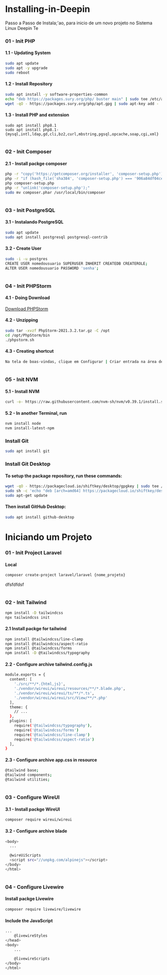 # Installing-in-Deepin
Passo a Passo de Instala;'ao, para inicio de um novo projeto no Sistema Linux Deepin
Te
### 01 - Init PHP
#### 1.1 - Updating System
```sh
sudo apt update
sudo apt -y upgrade
sudo reboot
```
#### 1.2 - Install Repository 
```sh
sudo apt install -y software-properties-common
echo "deb https://packages.sury.org/php/ buster main" | sudo tee /etc/apt/sources.list.d/sury-php.list
wget -qO - https://packages.sury.org/php/apt.gpg | sudo apt-key add -
```
#### 1.3 - Install PHP and extension
```shsss
sudo apt install php8.1
sudo apt install php8.1-{mysql,intl,ldap,gd,cli,bz2,curl,mbstring,pgsql,opcache,soap,cgi,xml}
```
#
### 02 - Init Composer
#### 2.1 - Install packge composer
```sh
php -r "copy('https://getcomposer.org/installer', 'composer-setup.php');"
php -r "if (hash_file('sha384', 'composer-setup.php') === '906a84df04cea2aa72f40b5f787e49f22d4c2f19492ac310e8cba5b96ac8b64115ac402c8cd292b8a03482574915d1a8') { echo 'Installer verified'; }else { echo 'Installer corrupt'; unlink('composer-setup.php'); } echo PHP_EOL;"
php composer-setup.php
php -r "unlink('composer-setup.php');"
sudo mv composer.phar /usr/local/bin/composer
```
#
### 03 - Init PostgreSQL
#### 3.1 - Instalando PostgreSQL
```sh
sudo apt update
sudo apt install postgresql postgresql-contrib
```
#### 3.2 - Create User
```sh
sudo -i -u postgres
CREATE USER nomedousuario SUPERUSER INHERIT CREATEDB CREATEROLE; 
ALTER USER nomedousuario PASSWORD 'senha';
```
#
### 04 - Init PHPStorm
#### 4.1 - Doing Download
<a href="https://download.jetbrains.com/webide/PhpStorm-2021.3.2.tar.gz?_gl=1*1t4ryre*_ga*MTMwMTA3OTIzMy4xNjQzNjYwNzQy*_ga_V0XZL7QHEB*MTY0MzY2MDc0MS4xLjEuMTY0MzY2MDc2OC4w&_ga=2.90021019.165695
8173.1643660742-1301079233.1643660742" target="_blank">Download PHPStorm</a>
#### 4.2 - Unzipping
```sh
sudo tar -xvzf PhpStorm-2021.3.2.tar.gz -C /opt
cd /opt/PhpStorm/bin 
./phpstorm.sh
```
#### 4.3 - Creating shortcut
```sh
Na tela de boas-vindas, clique em Configurar | Criar entrada na área de trabalho
```
#
### 05 - Init NVM
#### 5.1 - Install NVM
```sh
curl -o- https://raw.githubusercontent.com/nvm-sh/nvm/v0.39.1/install.sh | bash
```
#### 5.2 - In another Terminal, run
```sh
nvm install node
nvm install-latest-npm
```
### Install Git
```sh
sudo apt install git
```
### Install Git Desktop
#### To setup the package repository, run these commands:
```sh
wget -qO - https://packagecloud.io/shiftkey/desktop/gpgkey | sudo tee /etc/apt/trusted.gpg.d/shiftkey-desktop.asc > /dev/null
sudo sh -c 'echo "deb [arch=amd64] https://packagecloud.io/shiftkey/desktop/any/ any main" > /etc/apt/sources.list.d/packagecloud-shiftkey-desktop.list'
sudo apt-get update
```
#### Then install GitHub Desktop:
```sh
sudo apt install github-desktop
```
# Iniciando um Projeto
### 01 - Init Project Laravel
#### Local
```sh
composer create-project laravel/laravel {nome_projeto}
```
dfsfdfdsf
#
### 02 - Init Tailwind
```sh
npm install -D tailwindcss
npx tailwindcss init
```
#### 2.1 Install packge for tailwind
```sh
npm install @tailwindcss/line-clamp
npm install @tailwindcss/aspect-ratio
npm install @tailwindcss/forms
npm install -D @tailwindcss/typography
```
#### 2.2 - Configure archive tailwind.config.js
```sh
module.exports = {
  content: [
    './src/**/*.{html,js}',
    './vendor/wireui/wireui/resources/**/*.blade.php',
    './vendor/wireui/wireui/ts/**/*.ts',
    './vendor/wireui/wireui/src/View/**/*.php'
  ],
  theme: {
    // ...
  },
  plugins: [
    require('@tailwindcss/typography'),
    require('@tailwindcss/forms')
    require('@tailwindcss/line-clamp')
    require('@tailwindcss/aspect-ratio')
  ],
}
```
#### 2.3 - Configure archive app.css in resource
```sh
@tailwind base;
@tailwind components;
@tailwind utilities;
```
#
### 03 - Configure WireUI
#### 3.1 - Install packge WireUI
```sh
composer require wireui/wireui
```
#### 3.2 - Configure archive blade
```sh
<body>
  ...
  
  @wireUiScripts
  <script src="//unpkg.com/alpinejs"></script>
</body>
</html>
```
#
### 04 - Configure Livewire
#### Install packge Livewire
```sh
composer require livewire/livewire
```
#### Include the JavaScript
```sh
...
    @livewireStyles
</head>
<body>
    ...
 
    @livewireScripts
</body>
</html>
```
